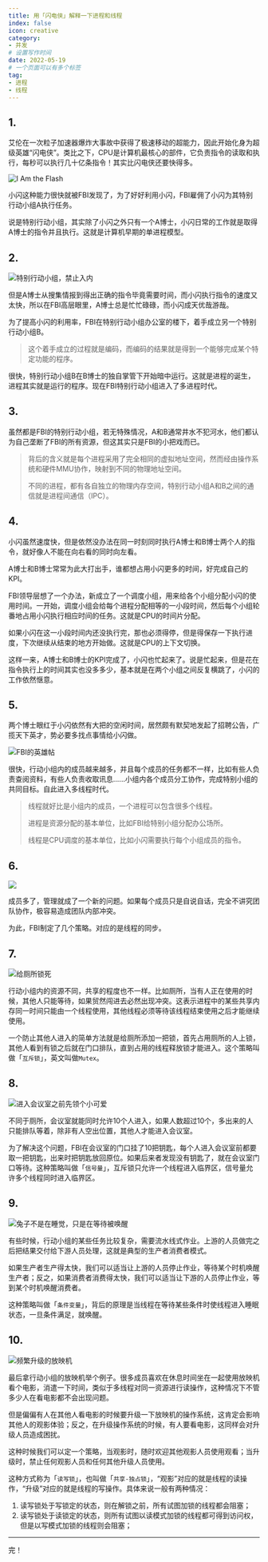 ```yaml
---
title: 用「闪电侠」解释一下进程和线程
index: false
icon: creative
category:
- 并发
# 设置写作时间
date: 2022-05-19
# 一个页面可以有多个标签
tag:
- 进程
- 线程
---
```


## 1.

艾伦在一次粒子加速器爆炸大事故中获得了极速移动的超能力，因此开始化身为超级英雄“闪电侠”。类比之下，CPU是计算机最核心的部件，它负责指令的读取和执行，每秒可以执行几十亿条指令！其实比闪电侠还要快得多。

![I Am the Flash](http://qiniu.chanmufeng.com/2022-05-19-025020.jpg)

小闪这种能力很快就被FBI发现了，为了好好利用小闪，FBI雇佣了小闪为其特别行动小组A执行任务。

说是特别行动小组，其实除了小闪之外只有一个A博士，小闪日常的工作就是取得A博士的指令并且执行。这就是计算机早期的单进程模型。

## 2.

![特别行动小组，禁止入内](http://qiniu.chanmufeng.com/2022-05-16-090707.jpg)

但是A博士从搜集情报到得出正确的指令毕竟需要时间，而小闪执行指令的速度又太快，所以在FBI高层眼里，A博士总是忙忙碌碌，而小闪成天优哉游哉。

为了提高小闪的利用率，FBI在特别行动小组办公室的楼下，着手成立另一个特别行动小组B。

> 这个着手成立的过程就是编码，而编码的结果就是得到一个能够完成某个特定功能的程序。

很快，特别行动小组B在B博士的独自掌管下开始暗中运行。这就是进程的诞生，进程其实就是运行的程序。现在FBI特别行动小组进入了多进程时代。

## 3.

虽然都是FBI的特别行动小组，若无特殊情况，A和B通常井水不犯河水，他们都认为自己垄断了FBI的所有资源，但这其实只是FBI的小把戏而已。

> 背后的含义就是每个进程采用了完全相同的虚拟地址空间，然而经由操作系统和硬件MMU协作，映射到不同的物理地址空间。
>
> 不同的进程，都有各自独立的物理内存空间，特别行动小组A和B之间的通信就是进程间通信（IPC）。

## 4.

小闪虽然速度快，但是依然没办法在同一时刻同时执行A博士和B博士两个人的指令，就好像人不能在向右看的同时向左看。

A博士和B博士常常为此大打出手，谁都想占用小闪更多的时间，好完成自己的KPI。

FBI领导层想了一个办法，新成立了一个调度小组，用来给各个小组分配小闪的使用时间。一开始，调度小组会给每个进程分配相等的一小段时间，然后每个小组轮番地占用小闪执行相应时间的任务。这就是CPU的时间片分配。

如果小闪在这一小段时间内还没执行完，那也必须得停，但是得保存一下执行进度，下次继续从结束的地方开始做。这就是CPU的上下文切换。

这样一来，A博士和B博士的KPI完成了，小闪也忙起来了。说是忙起来，但是花在指令执行上的时间其实也没多多少，基本就是在两个小组之间反复横跳了，小闪的工作依然惬意。

## 5.

两个博士眼红于小闪依然有大把的空闲时间，居然颇有默契地发起了招聘公告，广揽天下英才，势必要多找点事情给小闪做。

![FBI的英雄帖](http://qiniu.chanmufeng.com/2022-05-16-124550.png)

很快，行动小组内的成员越来越多，并且每个成员的任务都不一样，比如有些人负责查阅资料，有些人负责收取讯息......小组内各个成员分工协作，完成特别小组的共同目标。自此进入多线程时代。

> 线程就好比是小组内的成员，一个进程可以包含很多个线程。
>
> 进程是资源分配的基本单位，比如FBI给特别小组分配办公场所。
>
> 线程是CPU调度的基本单位，比如小闪需要执行每个小组成员的指令。

## 6.

![](http://qiniu.chanmufeng.com/2022-05-16-132908.jpg)



成员多了，管理就成了一个新的问题。如果每个成员只是自说自话，完全不讲究团队协作，极容易造成团队内部冲突。

为此，FBI制定了几个策略。对应的是线程的同步。

## 7.

![给厕所锁死](http://qiniu.chanmufeng.com/2022-05-18-142403.jpg)

行动小组内的资源不同，共享的程度也不一样。比如厕所，当有人正在使用的时候，其他人只能等待，如果贸然闯进去必然出现冲突。这表示进程中的某些共享内存同一时间只能由一个线程使用，其他线程必须等待该线程结束使用之后才能继续使用。

一个防止其他人进入的简单方法就是给厕所添加一把锁，首先占用厕所的人上锁，其他人看到有锁之后就在门口排队，直到占用的线程释放锁才能进入。这个策略叫做「`互斥锁`」，英文叫做`Mutex`。

## 8.

![进入会议室之前先领个小可爱](http://qiniu.chanmufeng.com/2022-05-18-131422.png)

不同于厕所，会议室就能同时允许10个人进入，如果人数超过10个，多出来的人只能排队等着，除非有人空出位置，其他人才能进入会议室。

为了解决这个问题，FBI在会议室的门口挂了10把钥匙，每个人进入会议室前都要取一把钥匙，出来时把钥匙放回原位。如果后来者发现没有钥匙了，就在会议室门口等待。这种策略叫做「`信号量`」，互斥锁只允许一个线程进入临界区，信号量允许多个线程同时进入临界区。

## 9.

![兔子不是在睡觉，只是在等待被唤醒](http://qiniu.chanmufeng.com/2022-05-18-142753.jpg)

有些时候，行动小组的某些任务比较复杂，需要流水线式作业。上游的人员做完之后把结果交付给下游人员处理，这就是典型的生产者消费者模式。

如果生产者生产得太快，我们可以适当让上游的人员停止作业，等待某个时机唤醒生产者；反之，如果消费者消费得太快，我们可以适当让下游的人员停止作业，等到某个时机唤醒消费者。

这种策略叫做「`条件变量`」，背后的原理是当线程在等待某些条件时使线程进入睡眠状态，一旦条件满足，就唤醒。

## 10.

![频繁升级的放映机](http://qiniu.chanmufeng.com/2022-05-18-141732.jpg)

最后拿行动小组的放映机举个例子。很多成员喜欢在休息时间坐在一起使用放映机看个电影，消遣一下时间，类似于多线程对同一资源进行读操作，这种情况下不管多少人在看电影都不会出现问题。

但是偏偏有人在其他人看电影的时候要升级一下放映机的操作系统，这肯定会影响其他人的观影体验；反之，在升级操作系统的时候，有人要看电影，这同样会对升级人员造成困扰。

这种时候我们可以定一个策略，当观影时，随时欢迎其他观影人员使用观看；当升级时，禁止任何观影人员和任何其他升级人员使用。

这种方式称为「`读写锁`」，也叫做「`共享-独占锁`」，“观影”对应的就是线程的读操作，“升级”对应的就是线程的写操作。具体来说一般有两种情况：

1. 读写锁处于写锁定的状态，则在解锁之前，所有试图加锁的线程都会阻塞；
2. 读写锁处于读锁定的状态，则所有试图以读模式加锁的线程都可得到访问权，但是以写模式加锁的线程则会阻塞；

---

完！















